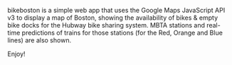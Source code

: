 bikeboston is a simple web app that uses the Google Maps JavaScript API v3 to display a map of Boston, showing the availability of bikes & empty bike docks for the Hubway bike sharing system. MBTA stations and real-time predictions of trains for those stations (for the Red, Orange and Blue lines) are also shown.

Enjoy!
